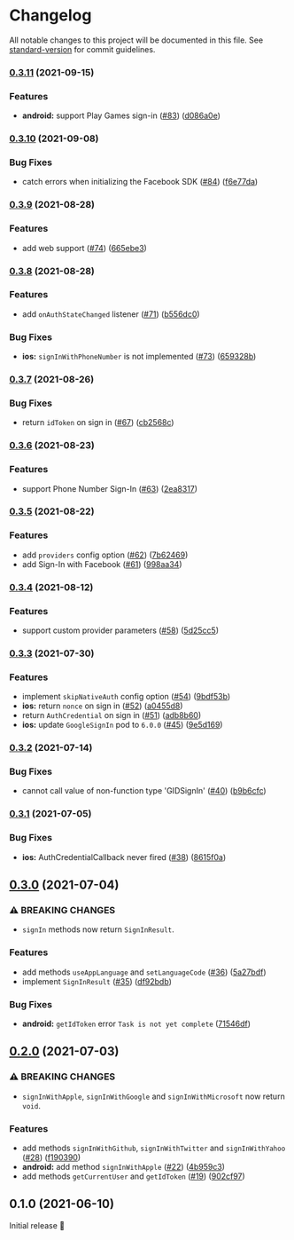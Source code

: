 # Changelog

All notable changes to this project will be documented in this file. See [standard-version](https://github.com/conventional-changelog/standard-version) for commit guidelines.

### [0.3.11](https://github.com/robingenz/capacitor-firebase-authentication/compare/v0.3.10...v0.3.11) (2021-09-15)


### Features

* **android:** support Play Games sign-in ([#83](https://github.com/robingenz/capacitor-firebase-authentication/issues/83)) ([d086a0e](https://github.com/robingenz/capacitor-firebase-authentication/commit/d086a0ee5a1259a93155b65b7c378377ae38ab9a))

### [0.3.10](https://github.com/robingenz/capacitor-firebase-authentication/compare/v0.3.9...v0.3.10) (2021-09-08)


### Bug Fixes

* catch errors when initializing the Facebook SDK ([#84](https://github.com/robingenz/capacitor-firebase-authentication/issues/84)) ([f6e77da](https://github.com/robingenz/capacitor-firebase-authentication/commit/f6e77da346ddccfbab16f0bb96883d25fe9872c6))

### [0.3.9](https://github.com/robingenz/capacitor-firebase-authentication/compare/v0.3.8...v0.3.9) (2021-08-28)


### Features

* add web support ([#74](https://github.com/robingenz/capacitor-firebase-authentication/issues/74)) ([665ebe3](https://github.com/robingenz/capacitor-firebase-authentication/commit/665ebe3f853fe7c885a3a7e61941033f28f1aba2))

### [0.3.8](https://github.com/robingenz/capacitor-firebase-authentication/compare/v0.3.7...v0.3.8) (2021-08-28)


### Features

* add `onAuthStateChanged` listener ([#71](https://github.com/robingenz/capacitor-firebase-authentication/issues/71)) ([b556dc0](https://github.com/robingenz/capacitor-firebase-authentication/commit/b556dc07a67919b4567a516f5a255bdbb2fd340c))


### Bug Fixes

* **ios:** `signInWithPhoneNumber` is not implemented ([#73](https://github.com/robingenz/capacitor-firebase-authentication/issues/73)) ([659328b](https://github.com/robingenz/capacitor-firebase-authentication/commit/659328b7ce664509462923242dbfcc29d8071e28))

### [0.3.7](https://github.com/robingenz/capacitor-firebase-authentication/compare/v0.3.6...v0.3.7) (2021-08-26)


### Bug Fixes

* return `idToken` on sign in ([#67](https://github.com/robingenz/capacitor-firebase-authentication/issues/67)) ([cb2568c](https://github.com/robingenz/capacitor-firebase-authentication/commit/cb2568c8cc9ae68c0e3d46cf01f1f67b6dd89171))

### [0.3.6](https://github.com/robingenz/capacitor-firebase-authentication/compare/v0.3.5...v0.3.6) (2021-08-23)


### Features

* support Phone Number Sign-In ([#63](https://github.com/robingenz/capacitor-firebase-authentication/issues/63)) ([2ea8317](https://github.com/robingenz/capacitor-firebase-authentication/commit/2ea831727baafac41845ad0ebb9ef184605126bd))

### [0.3.5](https://github.com/robingenz/capacitor-firebase-authentication/compare/v0.3.4...v0.3.5) (2021-08-22)


### Features

* add `providers` config option ([#62](https://github.com/robingenz/capacitor-firebase-authentication/issues/62)) ([7b62469](https://github.com/robingenz/capacitor-firebase-authentication/commit/7b624697a0f190b7ea9cfdbf02623b9e7cdf60c1))
* add Sign-In with Facebook ([#61](https://github.com/robingenz/capacitor-firebase-authentication/issues/61)) ([998aa34](https://github.com/robingenz/capacitor-firebase-authentication/commit/998aa3417c5d0255f71686bafbf6f1c0360c152d))

### [0.3.4](https://github.com/robingenz/capacitor-firebase-authentication/compare/v0.3.3...v0.3.4) (2021-08-12)


### Features

* support custom provider parameters ([#58](https://github.com/robingenz/capacitor-firebase-authentication/issues/58)) ([5d25cc5](https://github.com/robingenz/capacitor-firebase-authentication/commit/5d25cc5b4e7b5fe6475e70c2bea4fae8d5ca6e34))

### [0.3.3](https://github.com/robingenz/capacitor-firebase-authentication/compare/v0.3.2...v0.3.3) (2021-07-30)


### Features

* implement `skipNativeAuth` config option ([#54](https://github.com/robingenz/capacitor-firebase-authentication/issues/54)) ([9bdf53b](https://github.com/robingenz/capacitor-firebase-authentication/commit/9bdf53b89b210461569e903e5131fef961ae3140))
* **ios:** return `nonce` on sign in  ([#52](https://github.com/robingenz/capacitor-firebase-authentication/issues/52)) ([a0455d8](https://github.com/robingenz/capacitor-firebase-authentication/commit/a0455d828865b4f5227d3ef0c1c93c6afc5c22ec))
* return `AuthCredential` on sign in ([#51](https://github.com/robingenz/capacitor-firebase-authentication/issues/51)) ([adb8b60](https://github.com/robingenz/capacitor-firebase-authentication/commit/adb8b60726a6e50aac86c3b09d75cc08771f396c))
* **ios:** update `GoogleSignIn` pod to `6.0.0` ([#45](https://github.com/robingenz/capacitor-firebase-authentication/issues/45)) ([9e5d169](https://github.com/robingenz/capacitor-firebase-authentication/commit/9e5d16902da8146b91e9b82a8dc10230d0b0e92b))

### [0.3.2](https://github.com/robingenz/capacitor-firebase-authentication/compare/v0.3.1...v0.3.2) (2021-07-14)


### Bug Fixes

* cannot call value of non-function type 'GIDSignIn' ([#40](https://github.com/robingenz/capacitor-firebase-authentication/issues/40)) ([b9b6cfc](https://github.com/robingenz/capacitor-firebase-authentication/commit/b9b6cfc34db2abe9c5aa94a96df1baf3e6c86643))

### [0.3.1](https://github.com/robingenz/capacitor-firebase-authentication/compare/v0.3.0...v0.3.1) (2021-07-05)


### Bug Fixes

* **ios:** AuthCredentialCallback never fired ([#38](https://github.com/robingenz/capacitor-firebase-authentication/issues/38)) ([8615f0a](https://github.com/robingenz/capacitor-firebase-authentication/commit/8615f0a8fa081f37e155e3d011b2b6b3df5a5757))

## [0.3.0](https://github.com/robingenz/capacitor-firebase-authentication/compare/v0.2.0...v0.3.0) (2021-07-04)


### ⚠ BREAKING CHANGES

* `signIn` methods now return `SignInResult`.

### Features

* add methods `useAppLanguage` and `setLanguageCode` ([#36](https://github.com/robingenz/capacitor-firebase-authentication/issues/36)) ([5a27bdf](https://github.com/robingenz/capacitor-firebase-authentication/commit/5a27bdf1edf2e43b63ec04201daece6718d053f8))
* implement `SignInResult` ([#35](https://github.com/robingenz/capacitor-firebase-authentication/issues/35)) ([df92bdb](https://github.com/robingenz/capacitor-firebase-authentication/commit/df92bdbdb8b8dab50f056c7a63cda0f5c1c9a1b5))


### Bug Fixes

* **android:** `getIdToken` error `Task is not yet complete` ([71546df](https://github.com/robingenz/capacitor-firebase-authentication/commit/71546dfd464f483671d2ba2eef72f7fe3b54c28d))

## [0.2.0](https://github.com/robingenz/capacitor-firebase-authentication/compare/v0.1.0...v0.2.0) (2021-07-03)


### ⚠ BREAKING CHANGES

* `signInWithApple`, `signInWithGoogle` and `signInWithMicrosoft` now return `void`.

### Features

* add methods `signInWithGithub`, `signInWithTwitter` and `signInWithYahoo` ([#28](https://github.com/robingenz/capacitor-firebase-authentication/issues/28)) ([f190390](https://github.com/robingenz/capacitor-firebase-authentication/commit/f1903904b050dddaaabd0456e68ae1b8f45c96e8))
* **android:** add method `signInWithApple` ([#22](https://github.com/robingenz/capacitor-firebase-authentication/issues/22)) ([4b959c3](https://github.com/robingenz/capacitor-firebase-authentication/commit/4b959c3c99d802fddfcf97eb0c3b80b24cb9d7be))
* add methods `getCurrentUser` and `getIdToken` ([#19](https://github.com/robingenz/capacitor-firebase-authentication/issues/19)) ([902cf97](https://github.com/robingenz/capacitor-firebase-authentication/commit/902cf9761e10bb2a4f7edb1764d42f748d7076fe))

## 0.1.0 (2021-06-10)

Initial release 🎉

